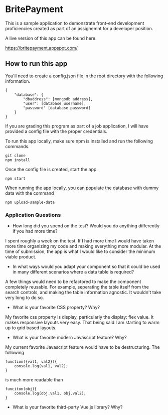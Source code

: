 # BritePayment

This is a sample application to demonstrate front-end development proficiencies created as part of an assignemnt for a developer position.

A live version of this app can be found here.

<https://britepayment.appspot.com/>

## How to run this app

You'll need to create a config.json file in the root directory with the following information.

    {
        "database": {
            "dbaddress": [mongodb address],
            "user": [database username],
            "password" [database password]
        }
    }

If you are grading this program as part of a job application, I will have provided a config file with the proper credentials.

To run this app locally, make sure npm is installed and run the following commands.

    git clone
    npm install

Once the config file is created, start the app.

    npm start

When running the app locally, you can populate the database with dummy data with the command

    npm upload-sample-data

### Application Questions

* How long did you spend on the test? Would you do anything differently if you had more time?

I spent roughly a week on the test.  If I had more time I would have taken more time organizing my code and making everything more modular.  At the time of submission, the app is what I would like to consider the minimum viable product.

* In what ways would you adapt your component so that it could be used in many different scenarios where a data table is required?

A few things would need to be refactored to make the component completely reusable.  For example, seperating the table itself from the search controls, and making the table information agnostic.  It wouldn't take very long to do so.

* What is your favorite CSS property? Why?

My favorite css property is display, particularly the display: flex value.  It makes responsive layouts very easy.  That being said I am starting to warm up to grid based layouts.

* What is your favorite modern Javascript feature? Why?

My current favorite Javascript feature would have to be destructuring. The following

    function({val1, val2}){
        console.log(val1, val2);
    }

is much more readable than

    funciton(obj){
        console.log(obj.val1, obj.val2);
    }

* What is your favorite third-party Vue.js library? Why?
